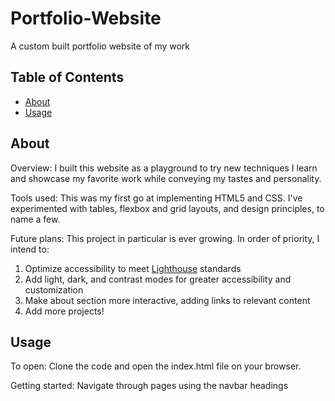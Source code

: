 # Portfolio-Website
A custom built portfolio website of my work 

## Table of Contents

- [About](#about)
- [Usage](#usage)

## About <a name = "about"></a>

Overview:
I built this website as a playground to try new techniques I learn and showcase my favorite work while conveying my tastes and personality.

Tools used:
This was my first go at implementing HTML5 and CSS. I've experimented with tables, flexbox and grid layouts, and design principles, to name a few.

Future plans:
This project in particular is ever growing. In order of priority, I intend to:
1. Optimize accessibility to meet <a href="https://developers.google.com/web/tools/lighthouse">Lighthouse</a> standards
2. Add light, dark, and contrast modes for greater accessibility and customization
3. Make about section more interactive, adding links to relevant content
4. Add more projects!

## Usage <a name = "usage"></a>

To open:
Clone the code and open the index.html file on your browser.

Getting started:
Navigate through pages using the navbar headings
